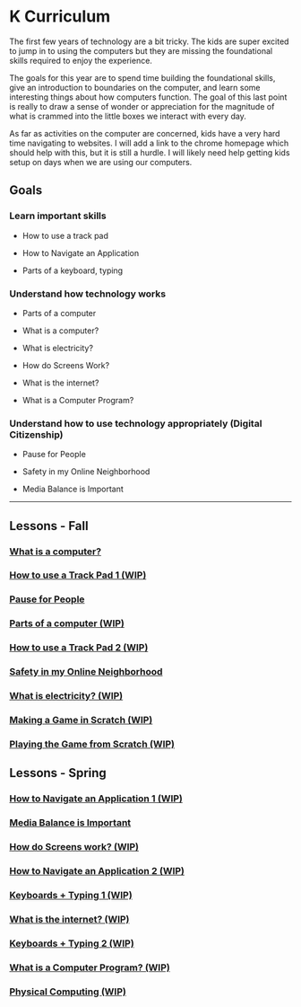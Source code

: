 # K Curriculum

The first few years of technology are a bit tricky.  The kids are super excited to jump in to using the computers but they are missing the foundational skills required to enjoy the experience.  

The goals for this year are to spend time building the foundational skills, give an introduction to boundaries on the computer, and learn some interesting things about how computers function.  The goal of this last point is really to draw a sense of wonder or appreciation for the magnitude of what is crammed into the little boxes we interact with every day.

As far as activities on the computer are concerned, kids have a very hard time navigating to websites.  I will add a link to the chrome homepage which should help with this, but it is still a hurdle.  I will likely need help getting kids setup on days when we are using our computers.


## Goals

### Learn important skills

* How to use a track pad

* How to Navigate an Application

* Parts of a keyboard, typing

### Understand how technology works

* Parts of a computer

* What is a computer?

* What is electricity?

* How do Screens Work?

* What is the internet?

* What is a Computer Program?

### Understand how to use technology appropriately (Digital Citizenship)

* Pause for People 

* Safety in my Online Neighborhood

* Media Balance is Important

---

## Lessons - Fall

### [What is a computer?](what_is_a_computer.md)

### [How to use a Track Pad 1 (WIP)](how_to_use_a_track_pad_1.md)

### [Pause for People](pause_for_people.md)

### [Parts of a computer (WIP)](parts_of_a_computer.md)

### [How to use a Track Pad 2 (WIP)](how_to_use_a_track_pad_2.md)

### [Safety in my Online Neighborhood](safety_in_my_online_neighborhood.md)

### [What is electricity? (WIP)](what_is_electricity.md)

### [Making a Game in Scratch (WIP)](making_a_game_in_scratch.md)

### [Playing the Game from Scratch (WIP)](playing_a_game_in_scratch.md)


## Lessons - Spring

### [How to Navigate an Application 1 (WIP)](how_to_navigate_an_application_1.md)

### [Media Balance is Important](media_balance_is_important.md)

### [How do Screens work? (WIP)](how_do_screens_work.md)

### [How to Navigate an Application 2 (WIP)](how_to_navigate_an_application_2.md)

### [Keyboards + Typing 1 (WIP)](keyboards_and_typing_1.md)

### [What is the internet? (WIP)](what_is_the_internet.md)

### [Keyboards + Typing 2 (WIP)](keyboards_and_typing_2.md)

### [What is a Computer Program? (WIP)](what_is_a_computer_program.md)

### [Physical Computing (WIP)](physical_computing.md)
